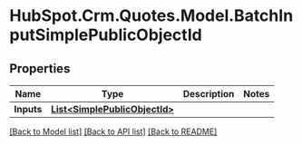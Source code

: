 # HubSpot.Crm.Quotes.Model.BatchInputSimplePublicObjectId

## Properties

Name | Type | Description | Notes
------------ | ------------- | ------------- | -------------
**Inputs** | [**List&lt;SimplePublicObjectId&gt;**](SimplePublicObjectId.md) |  | 

[[Back to Model list]](../README.md#documentation-for-models) [[Back to API list]](../README.md#documentation-for-api-endpoints) [[Back to README]](../README.md)

